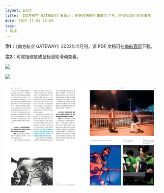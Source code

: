 ```yaml
---
layout: post
title: 【南方航空 GATEWAY】五条人：还是过去的小镇青年？不，应该叫我们世界青年
date: 2022-11-01 12:00
tags:
- 访谈
---
```


**注1**：《南方航空 GATEWAY》2022年11月刊，源 PDF 文档可在[南航官网](https://csairgroup.cn/pdfjs/web/viewer.html?file=/cn/attachDir/2023/01/2023011912194350767.pdf)下载。

**注2**：可双指缩放或鼠标滚轮滑动查看。

![](../assets/imgs/gateway202211_1.jpg)

![](../assets/imgs/gateway202211_2.jpg)

![](../assets/imgs/gateway202211_3.jpg)
